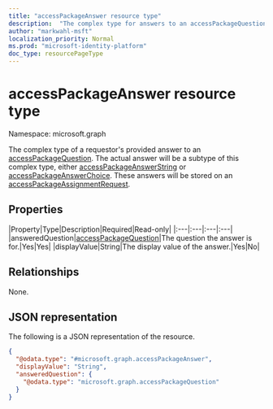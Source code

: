 ```yaml
---
title: "accessPackageAnswer resource type"
description:  "The complex type for answers to an accessPackageQuestion that are stored on an accessPackageAssignmentRequest."
author: "markwahl-msft"
localization_priority: Normal
ms.prod: "microsoft-identity-platform"
doc_type: resourcePageType
---
```


# accessPackageAnswer resource type

Namespace: microsoft.graph

The complex type of a requestor's provided answer to an [accessPackageQuestion](../resources/accesspackagequestion.md). The actual answer will be a subtype of this complex type, either [accessPackageAnswerString](../resources/accesspackageanswerstring.md) or [accessPackageAnswerChoice](../resources/accesspackageanswerchoice.md). These answers will be stored on an [accessPackageAssignmentRequest](../resources/accesspackageassignmentrequest.md).

## Properties
|Property|Type|Description|Required|Read-only|
|:---|:---|:---|:---|
|answeredQuestion|[accessPackageQuestion](../resources/accesspackagequestion.md)|The question the answer is for.|Yes|Yes|
|displayValue|String|The display value of the answer.|Yes|No|

## Relationships
None.

## JSON representation
The following is a JSON representation of the resource.
<!-- {
  "blockType": "resource",
  "@odata.type": "microsoft.graph.accessPackageAnswer"
}
-->
``` json
{
  "@odata.type": "#microsoft.graph.accessPackageAnswer",
  "displayValue": "String",
  "answeredQuestion": {
    "@odata.type": "microsoft.graph.accessPackageQuestion"
  }
}
```

